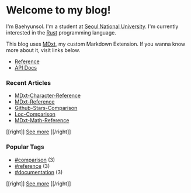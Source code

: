 # Welcome to my blog!

I'm Baehyunsol. I'm a student at [Seoul National University]. I'm currently interested in the [Rust] programming language.

This blog uses [MDxt], my custom Markdown Extension. If you wanna know more about it, visit links below.

- [Reference]
- [API Docs]

[Seoul National University]: https://www.snu.ac.kr/
[MDxt]: https://github.com/baehyunsol/MDxt
[Reference]: MDxt-Reference.html
[API Docs]: https://docs.rs/mdxt/latest/mdxt/
[Rust]: https://www.rust-lang.org/

### Recent Articles


- [MDxt-Character-Reference](MDxt-Character-Reference.html)
- [MDxt-Reference](MDxt-Reference.html)
- [Github-Stars-Comparison](Github-Stars-Comparison.html)
- [Loc-Comparison](Loc-Comparison.html)
- [MDxt-Math-Reference](MDxt-Math-Reference.html)

[[right]]
[See more](Articles.html)
[[/right]]

### Popular Tags


- [#comparison](tag-comparison.html) (3)
- [#reference](tag-reference.html) (3)
- [#documentation](tag-documentation.html) (3)

[[right]]
[See more](Tags.html)
[[/right]]